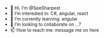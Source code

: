 - 👋 Hi, I’m @SeeSharpest
- 👀 I’m interested in: C#, angular, react
- 🌱 I’m currently learning: angular
- 💞️ I’m looking to collaborate on ...?
- 📫 How to reach me: message me on here

<!---
SeeSharpest/SeeSharpest is a ✨ special ✨ repository because its `README.md` (this file) appears on your GitHub profile.
You can click the Preview link to take a look at your changes.
--->
